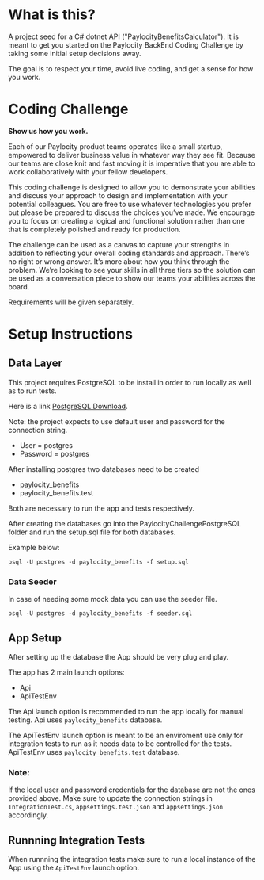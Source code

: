 # What is this?

A project seed for a C# dotnet API ("PaylocityBenefitsCalculator").  It is meant to get you started on the Paylocity BackEnd Coding Challenge by taking some initial setup decisions away.

The goal is to respect your time, avoid live coding, and get a sense for how you work.

# Coding Challenge

**Show us how you work.**

Each of our Paylocity product teams operates like a small startup, empowered to deliver business value in
whatever way they see fit. Because our teams are close knit and fast moving it is imperative that you are able
to work collaboratively with your fellow developers. 

This coding challenge is designed to allow you to demonstrate your abilities and discuss your approach to
design and implementation with your potential colleagues. You are free to use whatever technologies you
prefer but please be prepared to discuss the choices you’ve made. We encourage you to focus on creating a
logical and functional solution rather than one that is completely polished and ready for production.

The challenge can be used as a canvas to capture your strengths in addition to reflecting your overall coding
standards and approach. There’s no right or wrong answer.  It’s more about how you think through the
problem. We’re looking to see your skills in all three tiers so the solution can be used as a conversation piece
to show our teams your abilities across the board.

Requirements will be given separately.

# Setup Instructions

## Data Layer
This project requires PostgreSQL to be install in order to run locally as well as to run tests.

Here is a link [PostgreSQL Download](https://www.postgresql.org/download/).

Note: the project expects to use default user and password for the connection string.

* User = postgres
* Password = postgres

After installing postgres two databases need to be created

* paylocity_benefits
* paylocity_benefits.test

Both are necessary to run the app and tests respectively.

After creating the databases go into the PaylocityChallengePostgreSQL folder and run the setup.sql file for both databases. 

Example below:

``psql -U postgres -d paylocity_benefits -f setup.sql``

### Data Seeder

In case of needing some mock data you can use the seeder file.

``psql -U postgres -d paylocity_benefits -f seeder.sql``


## App Setup

After setting up the database the App should be very plug and play.

The app has 2 main launch options:

* Api
* ApiTestEnv

The Api launch option is recommended to run the app locally for manual testing. Api uses `paylocity_benefits` database.

The ApiTestEnv launch option is meant to be an enviroment use only for integration tests to run as it needs data to be controlled for the tests. ApiTestEnv uses `paylocity_benefits.test` database.


### Note:
If the local user and password credentials for the database are not the ones provided above. Make sure to update the connection strings in `IntegrationTest.cs`, `appsettings.test.json` and `appsettings.json` accordingly.

## Runnning Integration Tests

When runnning the integration tests make sure to run a local instance of the App using the `ApiTestEnv` launch option. 

